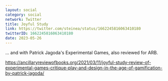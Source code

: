```yaml
---
layout: social
category: social
network: Twitter
title: Joyful Study
link: https://twitter.com/steinea/status/1662245816063410180
twitterID: 1662245816063410180
date: 2023-05-26
---
```


... and with Patrick Jagoda's Experimental Games, also reviewed for ARB.

<https://ancillaryreviewofbooks.org/2021/03/11/joyful-study-review-of-experimental-games-critique-play-and-design-in-the-age-of-gamification-by-patrick-jagoda/>
